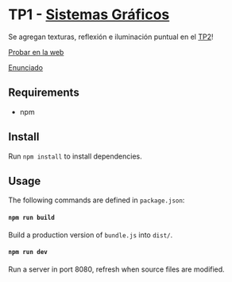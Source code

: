 # TP1 - [Sistemas Gráficos](https://www.sistemasgraficos.xyz/)

Se agregan texturas, reflexión e iluminación puntual en el [TP2](https://github.com/dylanalvarez/tp2-sistemas-graficos)!

[Probar en la web](https://tp1-sistemas-graficos.herokuapp.com)

[Enunciado](https://www.sistemasgraficos.xyz/files/trabajospracticos/2019/tp1-c2-2019.pdf)

## Requirements

* npm

## Install

Run `npm install` to install dependencies.

## Usage

The following commands are defined in `package.json`:

#### `npm run build`

Build a production version of `bundle.js` into `dist/`.

#### `npm run dev`

Run a server in port 8080, refresh when source files are modified.
